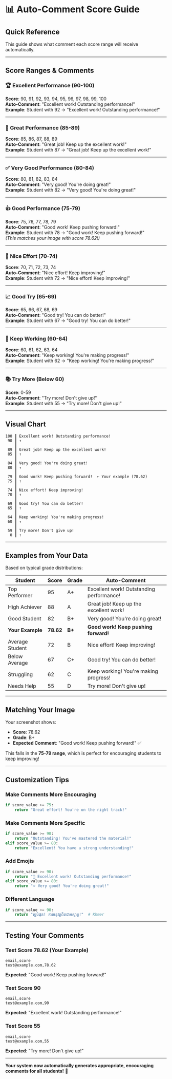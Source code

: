 # 📊 Auto-Comment Score Guide

## Quick Reference

This guide shows what comment each score range will receive automatically.

---

## Score Ranges & Comments

### 🏆 Excellent Performance (90-100)
**Score**: 90, 91, 92, 93, 94, 95, 96, 97, 98, 99, 100  
**Auto-Comment**: "Excellent work! Outstanding performance!"  
**Example**: Student with 92 → "Excellent work! Outstanding performance!"

---

### 🌟 Great Performance (85-89)
**Score**: 85, 86, 87, 88, 89  
**Auto-Comment**: "Great job! Keep up the excellent work!"  
**Example**: Student with 87 → "Great job! Keep up the excellent work!"

---

### ✅ Very Good Performance (80-84)
**Score**: 80, 81, 82, 83, 84  
**Auto-Comment**: "Very good! You're doing great!"  
**Example**: Student with 82 → "Very good! You're doing great!"

---

### 👍 Good Performance (75-79)
**Score**: 75, 76, 77, 78, 79  
**Auto-Comment**: "Good work! Keep pushing forward!"  
**Example**: Student with 78 → "Good work! Keep pushing forward!"  
*(This matches your image with score 78.62!)*

---

### 💪 Nice Effort (70-74)
**Score**: 70, 71, 72, 73, 74  
**Auto-Comment**: "Nice effort! Keep improving!"  
**Example**: Student with 72 → "Nice effort! Keep improving!"

---

### 📈 Good Try (65-69)
**Score**: 65, 66, 67, 68, 69  
**Auto-Comment**: "Good try! You can do better!"  
**Example**: Student with 67 → "Good try! You can do better!"

---

### 🔄 Keep Working (60-64)
**Score**: 60, 61, 62, 63, 64  
**Auto-Comment**: "Keep working! You're making progress!"  
**Example**: Student with 62 → "Keep working! You're making progress!"

---

### 📚 Try More (Below 60)
**Score**: 0-59  
**Auto-Comment**: "Try more! Don't give up!"  
**Example**: Student with 55 → "Try more! Don't give up!"

---

## Visual Chart

```
100 ┃ Excellent work! Outstanding performance!
 90 ┃ ↑
    ┃
 89 ┃ Great job! Keep up the excellent work!
 85 ┃ ↑
    ┃
 84 ┃ Very good! You're doing great!
 80 ┃ ↑
    ┃
 79 ┃ Good work! Keep pushing forward!  ← Your example (78.62)
 75 ┃ ↑
    ┃
 74 ┃ Nice effort! Keep improving!
 70 ┃ ↑
    ┃
 69 ┃ Good try! You can do better!
 65 ┃ ↑
    ┃
 64 ┃ Keep working! You're making progress!
 60 ┃ ↑
    ┃
 59 ┃ Try more! Don't give up!
  0 ┃ ↑
```

---

## Examples from Your Data

Based on typical grade distributions:

| Student | Score | Grade | Auto-Comment |
|---------|-------|-------|--------------|
| Top Performer | 95 | A+ | Excellent work! Outstanding performance! |
| High Achiever | 88 | A | Great job! Keep up the excellent work! |
| Good Student | 82 | B+ | Very good! You're doing great! |
| **Your Example** | **78.62** | **B+** | **Good work! Keep pushing forward!** |
| Average Student | 72 | B | Nice effort! Keep improving! |
| Below Average | 67 | C+ | Good try! You can do better! |
| Struggling | 62 | C | Keep working! You're making progress! |
| Needs Help | 55 | D | Try more! Don't give up! |

---

## Matching Your Image

Your screenshot shows:
- **Score**: 78.62
- **Grade**: B+
- **Expected Comment**: "Good work! Keep pushing forward!" ✅

This falls in the **75-79 range**, which is perfect for encouraging students to keep improving!

---

## Customization Tips

### Make Comments More Encouraging
```python
if score_value >= 75:
    return "Great effort! You're on the right track!"
```

### Make Comments More Specific
```python
if score_value >= 90:
    return "Outstanding! You've mastered the material!"
elif score_value >= 80:
    return "Excellent! You have a strong understanding!"
```

### Add Emojis
```python
if score_value >= 90:
    return "🎉 Excellent work! Outstanding performance!"
elif score_value >= 80:
    return "⭐ Very good! You're doing great!"
```

### Different Language
```python
if score_value >= 90:
    return "ល្អបំផុត! ការអនុវត្តពិតជាអស្ចារ្យ!"  # Khmer
```

---

## Testing Your Comments

### Test Score 78.62 (Your Example)
```csv
email,score
test@example.com,78.62
```
**Expected**: "Good work! Keep pushing forward!"

### Test Score 90
```csv
email,score
test@example.com,90
```
**Expected**: "Excellent work! Outstanding performance!"

### Test Score 55
```csv
email,score
test@example.com,55
```
**Expected**: "Try more! Don't give up!"

---

**Your system now automatically generates appropriate, encouraging comments for all students!** 🎉
